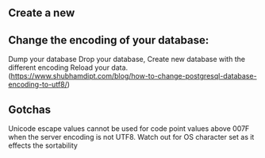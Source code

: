 ## Create a new 
## Change the encoding of your database:

Dump your database
Drop your database,
Create new database with the different encoding
Reload your data.
(https://www.shubhamdipt.com/blog/how-to-change-postgresql-database-encoding-to-utf8/)

## Gotchas
Unicode escape values cannot be used for code point values above 007F when the server encoding is not UTF8.
Watch out for OS character set as it effects the sortability